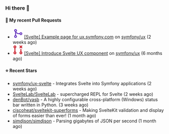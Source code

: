 ### Hi there 👋

#### 🔨 My recent Pull Requests

- ![](./assets/pr-merged.svg) [[Svelte] Example page for ux.symfony.com](https://github.com/symfony/ux/pull/795) on [symfony/ux](https://github.com/symfony/ux) (2 weeks ago)
- ![](./assets/pr-closed.svg) [[Svelte] Introduce Svelte UX component](https://github.com/symfony/ux/pull/498) on [symfony/ux](https://github.com/symfony/ux) (6 months ago)

#### ⭐ Recent Stars

- [symfony/ux-svelte](https://github.com/symfony/ux-svelte) - Integrates Svelte into Symfony applications (2 weeks ago)
- [SvelteLab/SvelteLab](https://github.com/SvelteLab/SvelteLab) - supercharged REPL for Svelte (2 weeks ago)
- [denBot/yasb](https://github.com/denBot/yasb) - A highly configurable cross-platform (Windows) status bar written in Python. (3 weeks ago)
- [ciscoheat/sveltekit-superforms](https://github.com/ciscoheat/sveltekit-superforms) - Making SvelteKit validation and display of forms easier than ever! (1 month ago)
- [simdjson/simdjson](https://github.com/simdjson/simdjson) - Parsing gigabytes of JSON per second  (1 month ago)